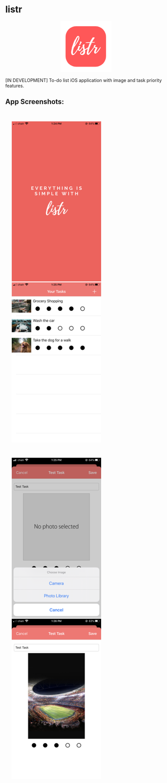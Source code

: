 # listr

<p align="center">
<img src="screenshots/logo.png" width="160" height="160">
</p>

[IN DEVELOPMENT] To-do list iOS application with image and task priority features.


## App Screenshots:

<br>
<p float="left">
<img src="screenshots/launch.PNG" title="App Launch" hspace="20" width="280" height="500">
<img src="screenshots/home.PNG" title="App Launch" hspace="20" width="280" height="500">
</p>

<br>
<p float="left">
<img src="screenshots/new.PNG" title="App Launch" hspace="20" width="280" height="500">
<img src="screenshots/testtask.PNG" title="App Launch" hspace="20" width="280" height="500">
</p>

